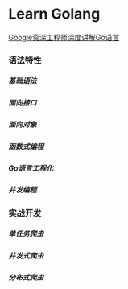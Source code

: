 # Learn Golang

[Google资深工程师深度讲解Go语言](https://coding.imooc.com/class/180.html)

### 语法特性

##### 基础语法

##### 面向接口

##### 面向对象

##### 函数式编程

##### Go语言工程化

##### 并发编程



### 实战开发

##### 单任务爬虫

##### 并发式爬虫

##### 分布式爬虫
